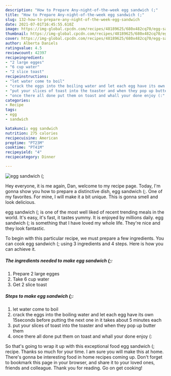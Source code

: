 ```yaml
---
description: "How to Prepare Any-night-of-the-week egg sandwich (;"
title: "How to Prepare Any-night-of-the-week egg sandwich (;"
slug: 132-how-to-prepare-any-night-of-the-week-egg-sandwich
date: 2021-07-01T16:45:55.610Z
image: https://img-global.cpcdn.com/recipes/48189625/680x482cq70/egg-sandwich-recipe-main-photo.jpg
thumbnail: https://img-global.cpcdn.com/recipes/48189625/680x482cq70/egg-sandwich-recipe-main-photo.jpg
cover: https://img-global.cpcdn.com/recipes/48189625/680x482cq70/egg-sandwich-recipe-main-photo.jpg
author: Alberta Daniels
ratingvalue: 4.5
reviewcount: 42397
recipeingredient:
- "2 large egges"
- "6 cup water"
- "2 slice toast"
recipeinstructions:
- "let water come to boil"
- "crack the eggs into the boiling water and let each egg have its own 15seconds before putting the next one in it takes about 5 minutes each"
- "put your slices of toast into the toaster and when they pop up butter them"
- "once there all done put them on toast and whall your done enjoy (:"
categories:
- Recipe
tags:
- egg
- sandwich

katakunci: egg sandwich 
nutrition: 275 calories
recipecuisine: American
preptime: "PT23M"
cooktime: "PT41M"
recipeyield: "4"
recipecategory: Dinner

---
```



![egg sandwich (;](https://img-global.cpcdn.com/recipes/48189625/680x482cq70/egg-sandwich-recipe-main-photo.jpg)

Hey everyone, it is me again, Dan, welcome to my recipe page. Today, I'm gonna show you how to prepare a distinctive dish, egg sandwich (;. One of my favorites. For mine, I will make it a bit unique. This is gonna smell and look delicious.



egg sandwich (; is one of the most well liked of recent trending meals in the world. It's easy, it's fast, it tastes yummy. It is enjoyed by millions daily. egg sandwich (; is something that I have loved my whole life. They're nice and they look fantastic.


To begin with this particular recipe, we must prepare a few ingredients. You can cook egg sandwich (; using 3 ingredients and 4 steps. Here is how you can achieve it.

<!--inarticleads1-->

##### The ingredients needed to make egg sandwich (;:

1. Prepare 2 large egges
1. Take 6 cup water
1. Get 2 slice toast




<!--inarticleads2-->

##### Steps to make egg sandwich (;:

1. let water come to boil
1. crack the eggs into the boiling water and let each egg have its own 15seconds before putting the next one in it takes about 5 minutes each
1. put your slices of toast into the toaster and when they pop up butter them
1. once there all done put them on toast and whall your done enjoy (:




So that's going to wrap it up with this exceptional food egg sandwich (; recipe. Thanks so much for your time. I am sure you will make this at home. There's gonna be interesting food in home recipes coming up. Don't forget to bookmark this page in your browser, and share it to your loved ones, friends and colleague. Thank you for reading. Go on get cooking!
